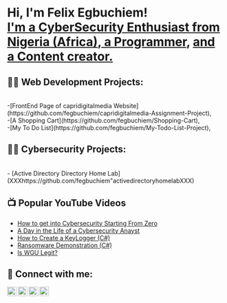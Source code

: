 <h1>Hi, I'm Felix Egbuchiem! <br/> <a href="https://www.linkedin.com/in/felix-egbuchiem-8847996a/">I'm a CyberSecurity Enthusiast from Nigeria (Africa)</a>,<a href="https://github.com/fegbuchiem"> a Programmer</a>, <a href="https://www.youtube.com/c/Felixcybertube">and a Content creator.</a></h1>



<h2>👨‍💻 Web Development Projects:</h2>
<br>
-[FrontEnd Page of capridigitalmedia Website](https://github.com/fegbuchiem/capridigitalmedia-Assignment-Project),<br>
-[A Shopping Cart](https://github.com/fegbuchiem/Shopping-Cart),<br>
-[My To Do List](https://github.com/fegbuchiem/My-Todo-List-Project),


<h2>👨‍💻 Cybersecurity Projects:</h2><br>
- [Active Directory Directory Home Lab](XXXhttps://github.com/fegbuchiem"activedirectoryhomelabXXX)

<h2>📺 Popular YouTube Videos</h2>

- [How to get into Cybersecurity Starting From Zero](https://www.youtube.com/watch?v=a83ASGn_V_s)
- [A Day in the Life of a Cybersecurity Anayst](https://www.youtube.com/watch?v=uHy3oM7NnoU)
- [How to Create a KeyLogger (C#)](https://www.youtube.com/watch?v=N-L9hklSlNk)
- [Ransomware Demonstration (C#)](https://www.youtube.com/watch?v=OfvdQeh79s0)
- [Is WGU Legit?](https://www.youtube.com/watch?v=E2MwRWxDBkA)

<h2> 🤳 Connect with me:</h2>

[<img align="left" alt="JoshMadakor | YouTube" width="22px" src="https://cdn.jsdelivr.net/npm/simple-icons@v3/icons/youtube.svg" />][youtube]
[<img align="left" alt="JoshMadakor | Twitter" width="22px" src="https://cdn.jsdelivr.net/npm/simple-icons@v3/icons/twitter.svg" />][twitter]
[<img align="left" alt="JoshMadakor | LinkedIn" width="22px" src="https://cdn.jsdelivr.net/npm/simple-icons@v3/icons/linkedin.svg" />][linkedin]
[<img align="left" alt="JoshMadakor | Instagram" width="22px" src="https://cdn.jsdelivr.net/npm/simple-icons@v3/icons/instagram.svg" />][instagram]

[twitter]: https://twitter.com/joshmadakor
[youtube]: https://www.youtube.com/c/joshmadakor
[instagram]: https://www.instagram.com/joshmadakor/
[linkedin]: https://linkedin.com/in/joshmadakor

<!--
**joshmadakor1/joshmadakor1** is a ✨ _special_ ✨ repository because its `README.md` (this file) appears on your GitHub profile.

Here are some ideas to get you started:

- 🔭 I’m currently working on ...
- 🌱 I’m currently learning ...
- 👯 I’m looking to collaborate on ...
- 🤔 I’m looking for help with ...
- 💬 Ask me about ...
- 📫 How to reach me: ...
- 😄 Pronouns: ...
- ⚡ Fun fact: ...
-->
